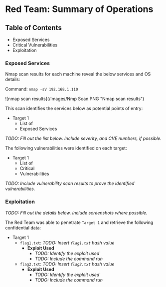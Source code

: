 # Red Team: Summary of Operations

## Table of Contents
- Exposed Services
- Critical Vulnerabilities
- Exploitation

### Exposed Services

Nmap scan results for each machine reveal the below services and OS details:  

Command: `nmap -sV 192.168.1.110`

![nmap scan results](/Images/Nmp Scan.PNG "Nmap scan results")

This scan identifies the services below as potential points of entry:
- Target 1
  - List of
  - Exposed Services
 
_TODO: Fill out the list below. Include severity, and CVE numbers, if possible._

The following vulnerabilities were identified on each target:
- Target 1
  - List of
  - Critical
  - Vulnerabilities

_TODO: Include vulnerability scan results to prove the identified vulnerabilities._

### Exploitation
_TODO: Fill out the details below. Include screenshots where possible._

The Red Team was able to penetrate `Target 1` and retrieve the following confidential data:
- Target 1
  - `flag1.txt`: _TODO: Insert `flag1.txt` hash value_
    - **Exploit Used**
      - _TODO: Identify the exploit used_
      - _TODO: Include the command run_
  - `flag2.txt`: _TODO: Insert `flag2.txt` hash value_
    - **Exploit Used**
      - _TODO: Identify the exploit used_
      - _TODO: Include the command run_
